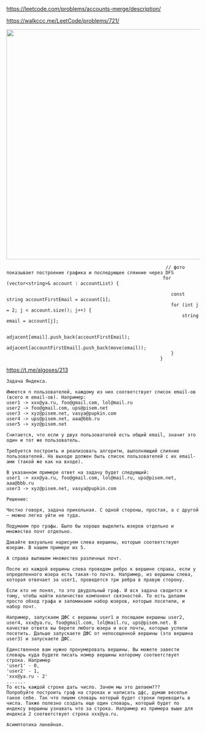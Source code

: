 https://leetcode.com/problems/accounts-merge/description/

https://walkccc.me/LeetCode/problems/721/

<img src="https://github.com/SkosMartren/useful-materials/blob/main/721_1.png" width="1200" height="600"/>

                                                              // фото показывает построение графика и последующее сляиние через DFS
                                                             for (vector<string>& account : accountList) {
                                                                
                                                                const string accountFirstEmail = account[1];
                                                                for (int j = 2; j < account.size(); j++) {
                                                                    string email = account[j];
                                                                    
                                                                    adjacent[email].push_back(accountFirstEmail);
                                                                    adjacent[accountFirstEmail].push_back(move(email));
                                                                }
                                                            }

https://t.me/algoses/213

    Задача Яндекса. 
    
    Имеется n пользователей, каждому из них соответствует список email-ов (всего m email-ов). Например:
    user1 -> xxx@ya.ru, foo@gmail.com, lol@mail.ru  
    user2 -> foo@gmail.com, ups@pisem.net  
    user3 -> xyz@pisem.net, vasya@pupkin.com  
    user4 -> ups@pisem.net, aaa@bbb.ru  
    user5 -> xyz@pisem.net
    
    Считается, что если у двух пользователей есть общий email, значит это один и тот же пользователь.
    
    Требуется построить и реализовать алгоритм, выполняющий слияние пользователей. На выходе должен быть список пользователей с их email-ами (такой же как на входе).
    
    В указанном примере ответ на задачу будет следующий:
    user1 -> xxx@ya.ru, foo@gmail.com, lol@mail.ru, ups@pisem.net, aaa@bbb.ru  
    user3 -> xyz@pisem.net, vasya@pupkin.com  
    
    Решение: 
    
    Честно говоря, задача прикольная. С одной стороны, простая, а с другой — можно легко уйти не туда. 
    
    Подумаем про графы. Было бы хорошо выделить юзеров отдельно и множество почт отдельно. 
    
    Давайте визуально нарисуем слева вершины, которые соответствуют юзерам. В нашем примере их 5. 
    
    А справа выпишем множество различных почт. 
    
    После из каждой вершины слева проведем ребро к вершине справа, если у определенного юзера есть такая-то почта. Например, из вершины слева, которая отвечает за user1, проведется три ребра в правую сторону. 
    
    Если кто не понял, то это двудольный граф. И вся задача сводится к тому, чтобы найти количество компонент связностей. То есть делаем просто обход графа и запоминаем набор юзеров, которые посетили, и набор почт. 
    
    Например, запускаем ДФС с вершины user1 и посещаем вершины user2, user4, xxx@ya.ru, foo@gmail.com, lol@mail.ru, ups@pisem.net. В качестве ответа вы берете любого юзера и все почты, которые успели посетить. Дальше запускаете ДФС от непосещенной вершины (это вершина user3) и запускаете ДФС.
    
    Единственное вам нужно пронумеровать вершины. Вы можете завести словарь куда будете писать номер вершины которому соответствует строка. Например 
    'user1' - 0, 
    'user2' - 1, 
    'xxx@ya.ru - 2' 
    .......
    То есть каждой строке дать число. Зачем мы это делаем??? 
    Попробуйте построить граф на строках и написать дфс, думаю веселье такое себе. Так что пишем словарь который будет строки переводить в числа. Также полезно создать еще один словарь, который будет по индексу вершины узнавать что за строка. Например из примера выше для индекса 2 соответствует строка xxx@ya.ru. 
    
    Асимптотика линейная.
